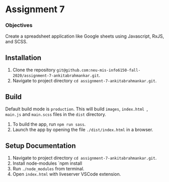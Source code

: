 # Assignment 7
### Objectives
Create a spreadsheet application like Google sheets using Javascript, RxJS, and SCSS.

## Installation
1. Clone the repository `git@github.com:neu-mis-info6150-fall-2020/assignment-7-ankitabrahmankar.git`.
2. Navigate to project directory `cd assignment-7-ankitabrahmankar.git`.

## Build
Default build mode is `production`. This will build `images`, `index.html `, `main.js` and `main.scss` files in the `dist` directory.
1. To build the app, run `npm run sass`.
2. Launch the app by opening the file `./dist/index.html` in a browser.

## Setup Documentation
1. Navigate to project directory `cd assignment-7-ankitabrahmankar.git`.
2. Install node-modules `npm install 
3. Run `./node_modules` from terminal.
6. Open `index.html` with liveserver VSCode extension.

